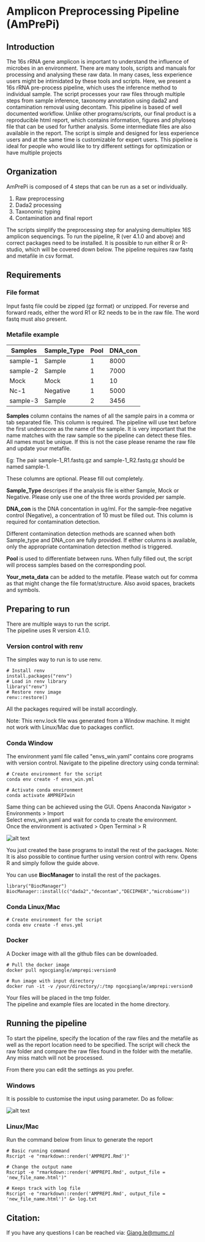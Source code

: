 # **Am**plicon **Pre**processing **Pi**peline (AmPrePi)

## Introduction

The 16s rRNA gene amplicon is important to understand the influence of microbes in an environment.
There are many tools, scripts and manuals for processing and analysing these raw data.
In many cases, less experience users might be intimidated by these tools and scripts.
Here, we present a 16s rRNA pre-process pipeline, which uses the inference method to individual sample.
The script processes your raw files through multiple steps from sample inference, taxonomy annotation using dada2 and contamination removal using decontam.
This pipeline is based of well documented workflow.
Unlike other programs/scripts, our final product is a reproducible html report, which contains information, figures and phyloseq file that can be used for further analysis.
Some intermediate files are also available in the report.
The script is simple and designed for less experience users and at the same time is customizable for expert users.
This pipeline is ideal for people who would like to try different settings for optimization or have multiple projects


## Organization

AmPrePi is composed of 4 steps that can be run as a set or individually.

1.	Raw preprocessing
2.	Dada2 processing
3.	Taxonomic typing
4.	Contamination and final report

The scripts simplify the preprocessing step for analysing demultiplex 16S amplicon sequencings.
To run the pipeline, R (ver 4.1.0 and above) and correct packages need to be installed.
It is possible to run either R or R-studio, which will be covered down below.
The pipeline requires raw fastq and metafile in csv format.

## Requirements

### File format
Input fastq file could be zipped (gz format) or unzipped.
For reverse and forward reads, either the word R1 or R2 needs to be in the raw file.
The word fastq must also present.

### Metafile example

| Samples     | Sample_Type | Pool       | DNA_con    |
| ----------- | ----------- | ---------- | ---------- |
| sample-1    | Sample      | 1          | 8000       | 
| sample-2    | Sample      | 1          | 7000       | 
| Mock        | Mock        | 1          | 10         |
| Nc-1        | Negative    | 1          | 5000       |
| sample-3    | Sample      | 2          | 3456       |

**Samples** column contains the names of all the sample pairs in a comma or tab separated file.
This column is required.
The pipeline will use text before the first underscore as the name of the sample.
It is very important that the name matches with the raw sample so the pipeline can detect these files.
All names must be unique.
If this is not the case please rename the raw file and update your metafile.

Eg: The pair sample-1_R1.fastq.gz and sample-1_R2.fastq.gz should be named sample-1.


These columns are optional.
Please fill out completely.


**Sample_Type** descripes if the analysis file is either Sample, Mock or Negative.
Please only use one of the three words provided per sample.


**DNA_con** is the DNA concentation in ug/ml.
For the sample-free negative control (Negative), a concentration of 10 must be filled out. 
This column is required for contamination detection.  


Different contamination detection methods are scanned when both Sample_type and DNA_con are fully provided.
If either columns is available, only the appropriate contamination detection method is triggered.


**Pool** is used to differentiate between runs.
When fully filled out, the script will process samples based on the corresponding pool.

**Your_meta_data** can be added to the metafile.
Please watch out for comma as that might change the file format/structure.
Also avoid spaces, brackets and symbols.  


## Preparing to run

There are multiple ways to run the script.  
The pipeline uses R version 4.1.0.

### Version control with renv

The simples way to run is to use renv.

```
# Install renv
install.packages("renv")
# Load in renv library
library("renv")
# Restore renv image
renv::restore()
```

All the packages required will be install accordingly. 

Note: This renv.lock file was generated from a Window machine.
It might not work with Linux/Mac due to packages conflict.

### Conda Window

The environment yaml file called "envs_win.yaml" contains core programs with version control.
Navigate to the pipeline directory using conda terminal:

```
# Create environment for the script
conda env create -f envs_win.yml

# Activate conda environment
conda activate AMPREPIwin
```

Same thing can be achieved using the GUI.
Opens Anaconda Navigator > Environments > Import  
Select envs_win.yaml and wait for conda to create the environment.  
Once the environment is activated > Open Terminal > R


![alt text](https://github.com/MUMC-MEDMIC/AMPREPI/blob/a1610346773c30156a237d85c01ae872422b56e5/tutorial/import.png?raw=true)


You just created the base programs to install the rest of the packages.
Note: It is also possible to continue further using version control with renv.
Opens R and simply follow the guide above.  

You can use **BiocManager** to install the rest of the packages.

```
library("BiocManager")
BiocManager::install(c("dada2","decontam","DECIPHER","microbiome"))
```

### Conda Linux/Mac

```
# Create environment for the script
conda env create -f envs.yml
```

### Docker

A Docker image with all the github files can be downloaded.

```
# Pull the docker image
docker pull ngocgiangle/amprepi:version0

# Run image with input directory
docker run -it -v /your/directory/:/tmp ngocgiangle/amprepi:version0
```

Your files will be placed in the tmp folder.  
The pipeline and example files are located in the home directory.


## Running the pipeline

To start the pipeline, specify the location of the raw files and the metafile as well as the report location need to be specified.
The script will check the raw folder and compare the raw files found in the folder with the metafile.
Any miss match will not be processed.

From there you can edit the settings as you prefer.

### Windows

It is possible to customise the input using parameter.
Do as follow:

![alt text](https://github.com/MUMC-MEDMIC/AMPREPI/blob/564897be18e366a3aef5d7e45327c2b2661a7700/tutorial/knirt.png?raw=true)


### Linux/Mac

Run the command below from linux to generate the report
```
# Basic running command
Rscript -e "rmarkdown::render('AMPREPI.Rmd')"

# Change the output name 
Rscript -e "rmarkdown::render('AMPREPI.Rmd', output_file = 'new_file_name.html')"

# Keeps track with log file
Rscript -e "rmarkdown::render('AMPREPI.Rmd', output_file = 'new_file_name.html')" &> log.txt

```



## Citation:

If you have any questions I can be reached via:
Giang.le@mumc.nl
